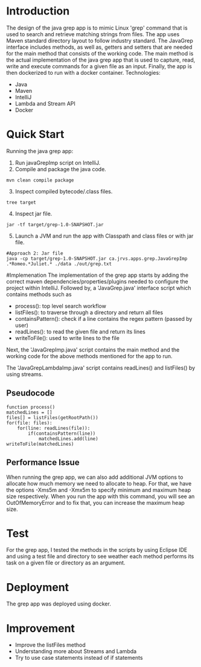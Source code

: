 # Introduction
The design of the java grep app is to mimic Linux 'grep' command that is used to search and retrieve matching strings from files.
The app uses Maven standard directory layout to follow industry standard. The JavaGrep interface includes methods, as well as, getters and setters
that are needed for the main method that consists of the working code. The main method is the actual implementation of the java grep app
that is used to capture, read, write and execute commands for a given file as an input. Finally, the app is then dockerized to run with a docker container.
Technologies:
- Java
- Maven
- IntelliJ
- Lambda and Stream API
- Docker

# Quick Start
Running the java grep app:
1. Run javaGrepImp script on IntelliJ.
2. Compile and package the java code.
```
mvn clean compile package
```
3. Inspect compiled bytecode/.class files.
```
tree target
```
4. Inspect jar file.
```
jar -tf target/grep-1.0-SNAPSHOT.jar
```
5. Launch a JVM and run the app with Classpath and class files or with jar file.
```
#Approach 2: Jar file
java -cp target/grep-1.0-SNAPSHOT.jar ca.jrvs.apps.grep.JavaGrepImp .*Romeo.*Juliet.* ./data ./out/grep.txt
```
#Implemenation
The implementation of the grep app starts by adding the correct maven dependencies/properties/plugins needed
to configure the project within IntelliJ. Followed by, a 'JavaGrep.java' interface script which contains methods such as
- process(): top level search workflow
- listFiles(): to traverse through a directory and return all files
- containsPattern(): check if a line contains the regex pattern (passed by user)
- readLines(): to read the given file and return its lines
- writeToFile(): used to write lines to the file

Next, the 'JavaGrepImp.java' script contains the main method and the working code for the above methods mentioned
for the app to run. 

The 'JavaGrepLambdaImp.java' script contains readLines() and listFiles() by using streams.
## Pseudocode
```
function process() 
matchedLines = []
files[] = listFiles(getRootPath())
for(file: files):
    for(line: readLines(file)):
        if(containsPattern(line))
            matchedLines.add(line)
writeToFile(matchedLines)
```

## Performance Issue
When running the grep app, we can also add additional JVM options to allocate how much memory we need to allocate 
to heap. For that, we have the options -Xms5m and -Xmx5m to specify minimum and maximum heap size respectively.
When you run the app with this command, you will see an OutOfMemoryError and to fix that, you can increase the 
maximum heap size.

# Test
For the grep app, I tested the methods in the scripts by using Eclipse IDE and using a test file and directory
to see weather each method performs its task on a given file or directory as an argument.

# Deployment
The grep app was deployed using docker.

# Improvement
- Improve the listFiles method
- Understanding more about Streams and Lambda
- Try to use case statements instead of if statements
